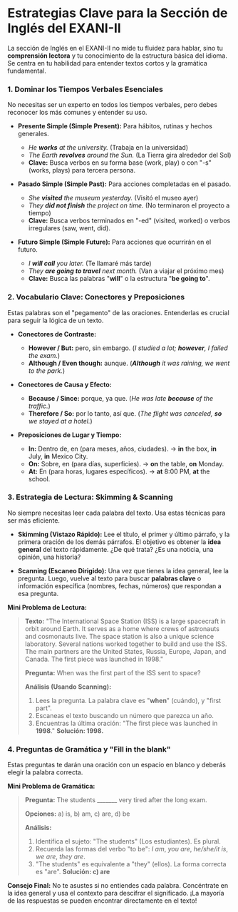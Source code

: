 # Estrategias Clave para la Sección de Inglés del EXANI-II

La sección de Inglés en el EXANI-II no mide tu fluidez para hablar, sino tu **comprensión lectora** y tu conocimiento de la estructura básica del idioma. Se centra en tu habilidad para entender textos cortos y la gramática fundamental.

### 1. Dominar los Tiempos Verbales Esenciales

No necesitas ser un experto en todos los tiempos verbales, pero debes reconocer los más comunes y entender su uso.

-   **Presente Simple (Simple Present):** Para hábitos, rutinas y hechos generales.
    -   *He **works** at the university.* (Trabaja en la universidad)
    -   *The Earth **revolves** around the Sun.* (La Tierra gira alrededor del Sol)
    -   **Clave:** Busca verbos en su forma base (work, play) o con "-s" (works, plays) para tercera persona.

-   **Pasado Simple (Simple Past):** Para acciones completadas en el pasado.
    -   *She **visited** the museum yesterday.* (Visitó el museo ayer)
    -   *They **did not finish** the project on time.* (No terminaron el proyecto a tiempo)
    -   **Clave:** Busca verbos terminados en "-ed" (visited, worked) o verbos irregulares (saw, went, did).

-   **Futuro Simple (Simple Future):** Para acciones que ocurrirán en el futuro.
    -   *I **will call** you later.* (Te llamaré más tarde)
    -   *They **are going to travel** next month.* (Van a viajar el próximo mes)
    -   **Clave:** Busca las palabras "**will**" o la estructura "**be going to**".

### 2. Vocabulario Clave: Conectores y Preposiciones

Estas palabras son el "pegamento" de las oraciones. Entenderlas es crucial para seguir la lógica de un texto.

-   **Conectores de Contraste:**
    -   **However / But:** pero, sin embargo. (*I studied a lot; **however**, I failed the exam.*)
    -   **Although / Even though:** aunque. (***Although** it was raining, we went to the park.*)

-   **Conectores de Causa y Efecto:**
    -   **Because / Since:** porque, ya que. (*He was late **because** of the traffic.*)
    -   **Therefore / So:** por lo tanto, así que. (*The flight was canceled, **so** we stayed at a hotel.*)

-   **Preposiciones de Lugar y Tiempo:**
    -   **In:** Dentro de, en (para meses, años, ciudades). -> **in** the box, **in** July, **in** Mexico City.
    -   **On:** Sobre, en (para días, superficies). -> **on** the table, **on** Monday.
    -   **At:** En (para horas, lugares específicos). -> **at** 8:00 PM, **at** the school.

### 3. Estrategia de Lectura: Skimming & Scanning

No siempre necesitas leer cada palabra del texto. Usa estas técnicas para ser más eficiente.

-   **Skimming (Vistazo Rápido):** Lee el título, el primer y último párrafo, y la primera oración de los demás párrafos. El objetivo es obtener la **idea general** del texto rápidamente. ¿De qué trata? ¿Es una noticia, una opinión, una historia?

-   **Scanning (Escaneo Dirigido):** Una vez que tienes la idea general, lee la pregunta. Luego, vuelve al texto para buscar **palabras clave** o información específica (nombres, fechas, números) que respondan a esa pregunta.

**Mini Problema de Lectura:**

> **Texto:** "The International Space Station (ISS) is a large spacecraft in orbit around Earth. It serves as a home where crews of astronauts and cosmonauts live. The space station is also a unique science laboratory. Several nations worked together to build and use the ISS. The main partners are the United States, Russia, Europe, Japan, and Canada. The first piece was launched in 1998."
>
> **Pregunta:** When was the first part of the ISS sent to space?
>
> **Análisis (Usando Scanning):**
> 1.  Lees la pregunta. La palabra clave es "**when**" (cuándo), y "first part".
> 2.  Escaneas el texto buscando un número que parezca un año.
> 3.  Encuentras la última oración: "The first piece was launched in **1998**."
> **Solución: 1998.**

### 4. Preguntas de Gramática y "Fill in the blank"

Estas preguntas te darán una oración con un espacio en blanco y deberás elegir la palabra correcta.

**Mini Problema de Gramática:**

> **Pregunta:** The students _______ very tired after the long exam.
>
> **Opciones:** a) is, b) am, c) are, d) be
>
> **Análisis:**
> 1.  Identifica el sujeto: "The students" (Los estudiantes). Es plural.
> 2.  Recuerda las formas del verbo "to be": *I am*, *you are*, *he/she/it is*, *we are*, *they are*.
> 3.  "The students" es equivalente a "they" (ellos). La forma correcta es "are".
> **Solución: c) are**

**Consejo Final:** No te asustes si no entiendes cada palabra. Concéntrate en la idea general y usa el contexto para descifrar el significado. ¡La mayoría de las respuestas se pueden encontrar directamente en el texto!
